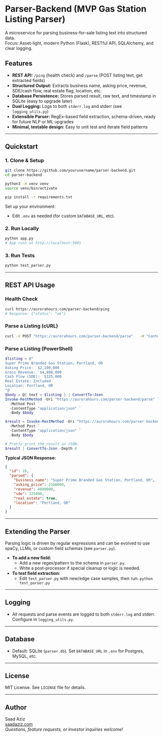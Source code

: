 
# Parser-Backend (MVP Gas Station Listing Parser)

A microservice for parsing business-for-sale listing text into structured data.\
Focus: Asset-light, modern Python (Flask), RESTful API, SQLAlchemy, and clear logging.

## Features

- **REST API:** `/ping` (health check) and `/parse` (POST listing text, get extracted fields)
- **Structured Output:** Extracts business name, asking price, revenue, SDE/cash flow, real estate flag, location, etc.
- **Database Persistence:** Stores parsed result, raw text, and timestamp in SQLite (easy to upgrade later)
- **Dual Logging:** Logs to both `stderr.log` and stderr (see `logging_utils.py`)
- **Extensible Parser:** RegEx-based field extraction, schema-driven, ready for future NLP or ML upgrades
- **Minimal, testable design:** Easy to unit test and iterate field patterns

---

## Quickstart

### 1. Clone & Setup

```bash
git clone https://github.com/yourusername/parser-backend.git
cd parser-backend

python3 -m venv venv
source venv/bin/activate

pip install -r requirements.txt
```

Set up your environment:

- Edit `.env` as needed (for custom `DATABASE_URL`, etc).

### 2. Run Locally

```bash
python app.py
# App runs at http://localhost:5001
```

### 3. Run Tests

```bash
python test_parser.py
```

---

## REST API Usage

### Health Check

```bash
curl https://aurorahours.com/parser-backend/ping
# Response: {"status": "ok"}
```

### Parse a Listing (cURL)

```bash
curl -X POST "https://aurorahours.com/parser-backend/parse"   -H "Content-Type: application/json"   -d '{"text": "Super Prime Branded Gas Station, Portland, OR\nAsking Price: $2,100,000\nGross Revenue: $4,800,000\nCash Flow (SDE): $325,000\nReal Estate: Included\nLocation: Portland, OR"}'
```

### Parse a Listing (PowerShell)

```powershell
$listing = @"
Super Prime Branded Gas Station, Portland, OR
Asking Price: `$2,100,000
Gross Revenue: `$4,800,000
Cash Flow (SDE): `$325,000
Real Estate: Included
Location: Portland, OR
"@
$body = @{ text = $listing } | ConvertTo-Json
Invoke-RestMethod -Uri "https://aurorahours.com/parser-backend/parse" `
  -Method Post `
  -ContentType "application/json" `
  -Body $body

```

```powershell
$result = Invoke-RestMethod -Uri "https://aurorahours.com/parser-backend/parse" `
  -Method Post `
  -ContentType "application/json" `
  -Body $body

# Pretty print the result as JSON:
$result | ConvertTo-Json -Depth 4
```

**Typical JSON Response:**

```json
{
  "id": 16,
  "parsed": {
    "business_name": "Super Prime Branded Gas Station, Portland, OR",
    "asking_price": 2100000,
    "revenue": 4800000,
    "sde": 325000,
    "real_estate": true,
    "location": "Portland, OR"
  }
}
```

---

## Extending the Parser

Parsing logic is driven by regular expressions and can be evolved to use spaCy, LLMs, or custom field schemas (see `parser.py`).

- **To add a new field:**
  - Add a new regex/pattern to the schema in `parser.py`.
  - Write a post-processor if special cleanup or logic is needed.
- **To test field extraction:**
  - Edit `test_parser.py` with new/edge case samples, then run: `python test_parser.py`

---

## Logging

- All requests and parse events are logged to both `stderr.log` and stderr. Configure in `logging_utils.py`.

---

## Database

- Default: SQLite (`parser.db`). Set `DATABASE_URL` in `.env` for Postgres, MySQL, etc.

---

## License

MIT License. See `LICENSE` file for details.

---

## Author

Saad Aziz\
[saadaziz.com](https://saadaziz.com)\
*Questions, feature requests, or investor inquiries welcome!*
